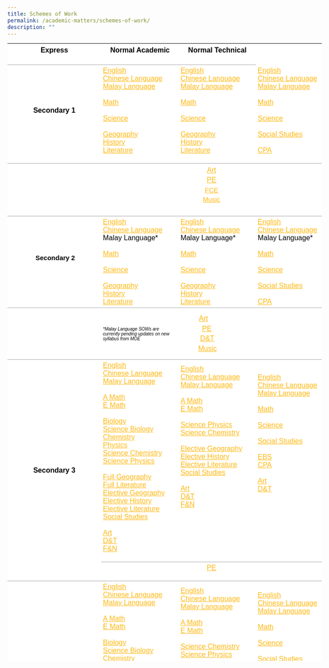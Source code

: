 ```yaml
---
title: Schemes of Work
permalink: /academic-matters/schemes-of-work/
description: ""
---
```

<table class="ive_eobj_center iveo_table ives_tab_simple" style="margin: auto; outline: 0px; padding: 0px; border-collapse: collapse; clear: both; border: none; color: rgb(0, 0, 0); font-family: Poppins, sans-serif; font-size: 16px; font-style: normal; font-variant-ligatures: normal; font-variant-caps: normal; font-weight: 400; letter-spacing: normal; orphans: 2; text-align: left; text-transform: none; white-space: normal; widows: 2; word-spacing: 0px; -webkit-text-stroke-width: 0px; background-color: rgb(255, 255, 255); text-decoration-thickness: initial; text-decoration-style: initial; text-decoration-color: initial; width: 711px; height: 1395px;"><tbody class="" style="margin: 0px; outline: 0px; padding: 0px;"><tr class="" style="margin: 0px; outline: 0px; padding: 0px;"><td width="140" class="" style="margin: 0px; outline: 0px; padding: 4px; text-align: left; background-color: transparent; border-bottom: 1px solid rgb(170, 170, 170); color: inherit; width: 206px;"><p class="" align="center" style="margin: 0px 0px 1em; outline: 0px; padding: 0px; line-height: 22.4px;"><b class="" style="margin: 0px; outline: 0px; padding: 0px;">Express</b></p></td><td width="142" class="" style="margin: 0px; outline: 0px; padding: 4px; text-align: left; background-color: transparent; border-bottom: 1px solid rgb(170, 170, 170); color: inherit; width: 168px;"><p class="" align="center" style="margin: 0px 0px 1em; outline: 0px; padding: 0px; line-height: 22.4px;"><b class="" style="margin: 0px; outline: 0px; padding: 0px;">Normal Academic</b></p></td><td width="142" class="" style="margin: 0px; outline: 0px; padding: 4px; text-align: left; background-color: transparent; border-bottom: 1px solid rgb(170, 170, 170); color: inherit; width: 168px;"><p class="" align="center" style="margin: 0px 0px 1em; outline: 0px; padding: 0px; line-height: 22.4px;"><b class="" style="margin: 0px; outline: 0px; padding: 0px;">Normal Technical</b></p></td></tr><tr class="" style="margin: 0px; outline: 0px; padding: 0px;"><td width="143" class="" style="margin: 0px; outline: 0px; padding: 4px; text-align: left; background-color: transparent; border-bottom: 1px solid rgb(170, 170, 170); color: inherit;"><p class="" align="center" style="margin: 0px 0px 1em; outline: 0px; padding: 0px; line-height: 22.4px;"><b class="" style="margin: 0px; outline: 0px; padding: 0px;">Secondary 1</b></p></td><td width="140" class="" style="margin: 0px; outline: 0px; padding: 4px; text-align: left; background-color: transparent; border-bottom: 1px solid rgb(170, 170, 170); color: inherit;"><a href="/files/1E%20EL%20SOW%20Outline%202022.pdf" target="" style="margin: 0px; outline: 0px; padding: 0px; color: rgb(253, 184, 19); font-weight: 500; text-decoration: underline;">English</a><br style="margin: 0px; outline: 0px; padding: 0px;"><a href="/files/1E%20CL%20SOW%202022%20(Parents).pdf" target="" style="margin: 0px; outline: 0px; padding: 0px; color: rgb(253, 184, 19); font-weight: 500; text-decoration: underline;">Chinese Language</a><br style="margin: 0px; outline: 0px; padding: 0px;"><a href="/files/1E%20ML%20Semester%201%20SOW%20for%20Parents%202022.pdf" target="" style="margin: 0px; outline: 0px; padding: 0px; color: rgb(253, 184, 19); font-weight: 500; text-decoration: underline;">Malay Language</a><br style="margin: 0px; outline: 0px; padding: 0px;"><br style="margin: 0px; outline: 0px; padding: 0px;"><a href="/files/1E%20Math%20SOW%202022%20for%20Parents.pdf" target="" style="margin: 0px; outline: 0px; padding: 0px; color: rgb(253, 184, 19); font-weight: 500; text-decoration: underline;">Math</a><br style="margin: 0px; outline: 0px; padding: 0px;"><br style="margin: 0px; outline: 0px; padding: 0px;"><a href="/files/1ENA%20Lower%20Sec%20Science%20SOW%202022%20(Parents).pdf" target="" style="margin: 0px; outline: 0px; padding: 0px; color: rgb(253, 184, 19); font-weight: 500; text-decoration: underline;">Science</a><br style="margin: 0px; outline: 0px; padding: 0px;"><br style="margin: 0px; outline: 0px; padding: 0px;"><a href="/files/1E%20GY%20SOW%202022%20(Parents).pdf" target="" style="margin: 0px; outline: 0px; padding: 0px; color: rgb(253, 184, 19); font-weight: 500; text-decoration: underline;">Geography</a><br style="margin: 0px; outline: 0px; padding: 0px;"><a href="/files/1E%20HY%20SOW%202022%20(Parents).pdf" target="" style="margin: 0px; outline: 0px; padding: 0px; color: rgb(253, 184, 19); font-weight: 500; text-decoration: underline;">History</a><br style="margin: 0px; outline: 0px; padding: 0px;"><a href="/files/1E_NA%20Lit%20SOW%20Outline%202022.pdf" target="" style="margin: 0px; outline: 0px; padding: 0px; color: rgb(253, 184, 19); font-weight: 500; text-decoration: underline;">Literature</a><br style="margin: 0px; outline: 0px; padding: 0px;"><p class="" style="margin: 0px 0px 1em; outline: 0px; padding: 0px; line-height: 22.4px;"></p></td><td width="142" class="" style="margin: 0px; outline: 0px; padding: 4px; text-align: left; background-color: transparent; border-bottom: 1px solid rgb(170, 170, 170); color: inherit;"><a href="/files/1NA%20EL%20SOW%20Outline%202022.pdf" target="" style="margin: 0px; outline: 0px; padding: 0px; color: rgb(253, 184, 19); font-weight: 500; text-decoration: underline;">English</a><br style="margin: 0px; outline: 0px; padding: 0px;"><a href="/files/1N%20CL%20SOW%202022%20(Parents).pdf" target="" style="margin: 0px; outline: 0px; padding: 0px; color: rgb(253, 184, 19); font-weight: 500; text-decoration: underline;">Chinese Language</a><br style="margin: 0px; outline: 0px; padding: 0px;"><a href="/files/1NA%20ML%20Semester%201%20SOW%20for%20Parents%202022.pdf" target="" style="margin: 0px; outline: 0px; padding: 0px; color: rgb(253, 184, 19); font-weight: 500; text-decoration: underline;">Malay Language</a><br style="margin: 0px; outline: 0px; padding: 0px;"><br style="margin: 0px; outline: 0px; padding: 0px;"><a href="/files/1NA%20Math%20SOW%202022%20for%20Parents.pdf" target="" style="margin: 0px; outline: 0px; padding: 0px; color: rgb(253, 184, 19); font-weight: 500; text-decoration: underline;">Math</a><br style="margin: 0px; outline: 0px; padding: 0px;"><br style="margin: 0px; outline: 0px; padding: 0px;"><a href="/files/1E_NA%20Lower%20Sec%20Science%20SOW%202022%20(Parents).pdf" target="" style="margin: 0px; outline: 0px; padding: 0px; color: rgb(253, 184, 19); font-weight: 500; text-decoration: underline;">Science</a><br style="margin: 0px; outline: 0px; padding: 0px;"><br style="margin: 0px; outline: 0px; padding: 0px;"><a href="/files/1N%20GY%20SOW%202022%20(Parents).pdf" target="" style="margin: 0px; outline: 0px; padding: 0px; color: rgb(253, 184, 19); font-weight: 500; text-decoration: underline;">Geography</a><br style="margin: 0px; outline: 0px; padding: 0px;"><a href="/files/1NA%20HY%20SOW%202022%20(Parents).pdf" target="" style="margin: 0px; outline: 0px; padding: 0px; color: rgb(253, 184, 19); font-weight: 500; text-decoration: underline;">History</a><br style="margin: 0px; outline: 0px; padding: 0px;"><a href="/files/1E-NA%20Lit%20SOW%20Outline%202022.pdf" target="" style="margin: 0px; outline: 0px; padding: 0px; color: rgb(253, 184, 19); font-weight: 500; text-decoration: underline;">Literature</a><br style="margin: 0px; outline: 0px; padding: 0px;"><p class="" style="margin: 0px 0px 1em; outline: 0px; padding: 0px; line-height: 22.4px;"></p></td><td width="142" class="" style="margin: 0px; outline: 0px; padding: 4px; text-align: left; background-color: transparent; border-bottom: 1px solid rgb(170, 170, 170); color: inherit;"><a href="/files/1NT%20EL%20SOW%20Outline%202022.pdf" target="" style="margin: 0px; outline: 0px; padding: 0px; color: rgb(253, 184, 19); font-weight: 500; text-decoration: underline;">English</a><br style="margin: 0px; outline: 0px; padding: 0px;"><a href="/files/1NT%20CL%20SOW%202022%20(Parents).pdf" target="" style="margin: 0px; outline: 0px; padding: 0px; color: rgb(253, 184, 19); font-weight: 500; text-decoration: underline;">Chinese Language</a><br style="margin: 0px; outline: 0px; padding: 0px;"><a href="/files/1NT%20ML%20Semester%201%20SOW%20for%20Parents%202022.pdf" target="" style="margin: 0px; outline: 0px; padding: 0px; color: rgb(253, 184, 19); font-weight: 500; text-decoration: underline;">Malay Language</a><br style="margin: 0px; outline: 0px; padding: 0px;"><br style="margin: 0px; outline: 0px; padding: 0px;"><a href="/files/1NT%20Math%20SOW%202022%20for%20Parents.pdf" target="" style="margin: 0px; outline: 0px; padding: 0px; color: rgb(253, 184, 19); font-weight: 500; text-decoration: underline;">Math</a><br style="margin: 0px; outline: 0px; padding: 0px;"><br style="margin: 0px; outline: 0px; padding: 0px;"><a href="/files/1NT%20LSS%20Science%20SOW%202022%20(Parents).pdf" target="" style="margin: 0px; outline: 0px; padding: 0px; color: rgb(253, 184, 19); font-weight: 500; text-decoration: underline;">Science</a><br style="margin: 0px; outline: 0px; padding: 0px;"><br style="margin: 0px; outline: 0px; padding: 0px;"><a href="/files/1NT%20SS%20SOW%202022%20(Parents).pdf" target="" style="margin: 0px; outline: 0px; padding: 0px; color: rgb(253, 184, 19); font-weight: 500; text-decoration: underline;">Social Studies</a><br style="margin: 0px; outline: 0px; padding: 0px;"><br style="margin: 0px; outline: 0px; padding: 0px;"><a href="/files/Sec%201NT%20CPA%20SOW%202022%20(Parents).pdf" target="" style="margin: 0px; outline: 0px; padding: 0px; color: rgb(253, 184, 19); font-weight: 500; text-decoration: underline;">CPA</a><br style="margin: 0px; outline: 0px; padding: 0px;"><p class="" style="margin: 0px 0px 1em; outline: 0px; padding: 0px; line-height: 22.4px;"></p></td></tr><tr style="margin: 0px; outline: 0px; padding: 0px;"><td style="margin: 0px; outline: 0px; padding: 4px; text-align: left; background-color: transparent; border-bottom: 1px solid rgb(170, 170, 170); color: inherit;">&nbsp;</td><td colspan="3" style="margin: 0px; outline: 0px; padding: 4px; text-align: left; background-color: transparent; border-bottom: 1px solid rgb(170, 170, 170); color: inherit;"><div style="margin: 0px; outline: 0px; padding: 0px; line-height: 22.4px; text-align: center;"><a href="/files/Sec%201%20Art%20SOW%202022%20(Parents).pdf" target="" style="margin: 0px; outline: 0px; padding: 0px; color: rgb(253, 184, 19); font-weight: 500; text-decoration: underline;">Art</a></div><div style="margin: 0px; outline: 0px; padding: 0px; line-height: 22.4px; text-align: center;"><a href="/files/Sec%201%20PE%20Semester%201%20SOW%20for%20Parents%202022.pdf" target="" style="margin: 0px; outline: 0px; padding: 0px; color: rgb(253, 184, 19); font-weight: 500; text-decoration: underline;">PE</a></div><div style="margin: 0px; outline: 0px; padding: 0px; line-height: 21.8508px; text-align: center;"><span style="margin: 0px; outline: 0px; padding: 0px; font-size: calc(0.104667vw + 14px);"><a href="/files/Sec%201%20FCE%20SOW%202022%20(Parents).pdf" target="" style="margin: 0px; outline: 0px; padding: 0px; color: rgb(253, 184, 19); font-weight: 500; text-decoration: underline;">FCE</a></span></div><div style="margin: 0px; outline: 0px; padding: 0px; line-height: 21.8508px; text-align: center;"><span style="margin: 0px; outline: 0px; padding: 0px; font-size: calc(0.104667vw + 14px);"><a href="/files/Sec%201%20Music%20SOW%20(for%20parents)%202022.pdf" target="" style="margin: 0px; outline: 0px; padding: 0px; color: rgb(253, 184, 19); font-weight: 500; text-decoration: underline;">Music</a></span></div><div style="margin: 0px; outline: 0px; padding: 0px; line-height: 21.8508px; text-align: center;"><br style="margin: 0px; outline: 0px; padding: 0px;"></div></td></tr><tr style="margin: 0px; outline: 0px; padding: 0px;"><td style="margin: 0px; outline: 0px; padding: 4px; text-align: left; background-color: transparent; border-bottom: 1px solid rgb(170, 170, 170); color: inherit;"><div style="margin: 0px; outline: 0px; padding: 0px; line-height: 22.4px; text-align: center;"><span style="margin: 0px; outline: 0px; padding: 0px; background-color: transparent; color: inherit; font-size: calc(0.104667vw + 14px);">&nbsp;</span><b style="margin: 0px; outline: 0px; padding: 0px; background-color: transparent; color: inherit; font-size: calc(0.104667vw + 14px);"></b><b class="" style="margin: 0px; outline: 0px; padding: 0px; background-color: transparent; color: inherit; font-family: Raleway, sans-serif; font-size: 15px;">Secondary 2</b></div><br style="margin: 0px; outline: 0px; padding: 0px;"></td><td style="margin: 0px; outline: 0px; padding: 4px; text-align: left; background-color: transparent; border-bottom: 1px solid rgb(170, 170, 170); color: inherit;"><a href="/files/2E%20EL%20SOW%20Outline%20EL%202022.pdf" target="" style="margin: 0px; outline: 0px; padding: 0px; color: rgb(253, 184, 19); font-weight: 500; text-decoration: underline;">English</a><br style="margin: 0px; outline: 0px; padding: 0px;"><a href="/files/2E%20CL%20Semester%201%20SOW%202022%20(Parents).pdf" target="" style="margin: 0px; outline: 0px; padding: 0px; color: rgb(253, 184, 19); font-weight: 500; text-decoration: underline;">Chinese Language</a><br style="margin: 0px; outline: 0px; padding: 0px;">Malay Language*&nbsp;<br style="margin: 0px; outline: 0px; padding: 0px;"><br style="margin: 0px; outline: 0px; padding: 0px;"><a href="/files/2E%20Math%20SOW%202022%20for%20Parents.pdf" target="" style="margin: 0px; outline: 0px; padding: 0px; color: rgb(253, 184, 19); font-weight: 500; text-decoration: underline;">Math</a><br style="margin: 0px; outline: 0px; padding: 0px;"><br style="margin: 0px; outline: 0px; padding: 0px;"><a href="/files/2ENA%20Lower%20Sec%20Science%20SOW%202022%20(Parents).pdf" target="" style="margin: 0px; outline: 0px; padding: 0px; color: rgb(253, 184, 19); font-weight: 500; text-decoration: underline;">Science</a><br style="margin: 0px; outline: 0px; padding: 0px;"><br style="margin: 0px; outline: 0px; padding: 0px;"><a href="/files/2E%20GY%20SOW%202022%20(Parents).pdf" target="" style="margin: 0px; outline: 0px; padding: 0px; color: rgb(253, 184, 19); font-weight: 500; text-decoration: underline;">Geography</a><br style="margin: 0px; outline: 0px; padding: 0px;"><a href="/files/2E%20HY%20SOW%202022%20(Parents).pdf" target="" style="margin: 0px; outline: 0px; padding: 0px; color: rgb(253, 184, 19); font-weight: 500; text-decoration: underline;">History</a><br style="margin: 0px; outline: 0px; padding: 0px;"><a href="/files/2E_NA%20Lit%20SOW%20Outline%202022.pdf" target="" style="margin: 0px; outline: 0px; padding: 0px; color: rgb(253, 184, 19); font-weight: 500; text-decoration: underline;">Literature</a></td><td style="margin: 0px; outline: 0px; padding: 4px; text-align: left; background-color: transparent; border-bottom: 1px solid rgb(170, 170, 170); color: inherit;"><a href="/files/2NA%20EL%20SOW%20Outline%202022.pdf" target="" style="margin: 0px; outline: 0px; padding: 0px; color: rgb(253, 184, 19); font-weight: 500; text-decoration: underline;">English</a><br style="margin: 0px; outline: 0px; padding: 0px;"><a href="/files/2N%20CL%20Semester%201%20SOW%202022%20(Parents).pdf" target="" style="margin: 0px; outline: 0px; padding: 0px; color: rgb(253, 184, 19); font-weight: 500; text-decoration: underline;">Chinese Language</a><br style="margin: 0px; outline: 0px; padding: 0px;">Malay Language*<br style="margin: 0px; outline: 0px; padding: 0px;"><br style="margin: 0px; outline: 0px; padding: 0px;"><a href="/files/2NA%20Math%20SOW%202022%20for%20Parents.pdf" target="" style="margin: 0px; outline: 0px; padding: 0px; color: rgb(253, 184, 19); font-weight: 500; text-decoration: underline;">Math</a><br style="margin: 0px; outline: 0px; padding: 0px;"><br style="margin: 0px; outline: 0px; padding: 0px;"><a href="/files/2E_NA%20Lower%20Sec%20Science%20SOW%202022%20(Parents).pdf" target="" style="margin: 0px; outline: 0px; padding: 0px; color: rgb(253, 184, 19); font-weight: 500; text-decoration: underline;">Science</a><br style="margin: 0px; outline: 0px; padding: 0px;"><br style="margin: 0px; outline: 0px; padding: 0px;"><a href="/files/2NA%20GY%20SOW%202022%20(Parents).pdf" target="" style="margin: 0px; outline: 0px; padding: 0px; color: rgb(253, 184, 19); font-weight: 500; text-decoration: underline;">Geography</a><br style="margin: 0px; outline: 0px; padding: 0px;"><a href="/files/2NA%20HY%20SOW%202022%20(Parents).pdf" target="" style="margin: 0px; outline: 0px; padding: 0px; color: rgb(253, 184, 19); font-weight: 500; text-decoration: underline;">History</a><br style="margin: 0px; outline: 0px; padding: 0px;"><a href="/files/2E-NA%20Lit%20SOW%20Outline%202022.pdf" target="" style="margin: 0px; outline: 0px; padding: 0px; color: rgb(253, 184, 19); font-weight: 500; text-decoration: underline;">Literature</a></td><td style="margin: 0px; outline: 0px; padding: 4px; text-align: left; background-color: transparent; border-bottom: 1px solid rgb(170, 170, 170); color: inherit;"><a href="/files/2NT%20EL%20SOW%20Outline%202022.pdf" target="" style="margin: 0px; outline: 0px; padding: 0px; color: rgb(253, 184, 19); font-weight: 500; text-decoration: underline;">English</a><br style="margin: 0px; outline: 0px; padding: 0px;"><a href="/files/2NT%20CL%20Semester%201%20SOW%202022%20(Parents).pdf" target="" style="margin: 0px; outline: 0px; padding: 0px; color: rgb(253, 184, 19); font-weight: 500; text-decoration: underline;">Chinese Language</a><br style="margin: 0px; outline: 0px; padding: 0px;">Malay Language*<br style="margin: 0px; outline: 0px; padding: 0px;"><br style="margin: 0px; outline: 0px; padding: 0px;"><a href="/files/2NT%20Math%20SOW%202022%20for%20Parents.pdf" target="" style="margin: 0px; outline: 0px; padding: 0px; color: rgb(253, 184, 19); font-weight: 500; text-decoration: underline;">Math</a><br style="margin: 0px; outline: 0px; padding: 0px;"><br style="margin: 0px; outline: 0px; padding: 0px;"><a href="/files/2NT%20LSS%20Science%20SOW%202022%20(Parents).pdf" target="" style="margin: 0px; outline: 0px; padding: 0px; color: rgb(253, 184, 19); font-weight: 500; text-decoration: underline;">Science</a><br style="margin: 0px; outline: 0px; padding: 0px;"><a href="https://woodgrovesec.moe.edu.sg/" style="margin: 0px; outline: 0px; padding: 0px; color: rgb(253, 184, 19); font-weight: 500; text-decoration: underline;"></a><br style="margin: 0px; outline: 0px; padding: 0px;"><a href="/files/2NT%20SS%20SOW%202022%20(Parents).pdf" target="" style="margin: 0px; outline: 0px; padding: 0px; color: rgb(253, 184, 19); font-weight: 500; text-decoration: underline;">Social Studies</a><br style="margin: 0px; outline: 0px; padding: 0px;"><br style="margin: 0px; outline: 0px; padding: 0px;"><a href="/files/Sec%202NT%20CPA%20SOW%202022%20(Parents).pdf" target="" style="margin: 0px; outline: 0px; padding: 0px; color: rgb(253, 184, 19); font-weight: 500; text-decoration: underline;">CPA</a></td></tr><tr style="margin: 0px; outline: 0px; padding: 0px;"><td style="margin: 0px; outline: 0px; padding: 4px; text-align: left; background-color: transparent; border-bottom: 1px solid rgb(170, 170, 170); color: inherit;">&nbsp;</td><td style="margin: 0px; outline: 0px; padding: 4px; text-align: left; background-color: transparent; border-bottom: 1px solid rgb(170, 170, 170); color: inherit;"><i style="margin: 0px; outline: 0px; padding: 0px;"><font size="1" style="margin: 0px; outline: 0px; padding: 0px;">*Malay Language SOWs are currently pending updates on new syllabus from MOE</font></i></td><td style="margin: 0px; outline: 0px; padding: 4px; text-align: left; background-color: transparent; border-bottom: 1px solid rgb(170, 170, 170); color: inherit;"><div style="margin: 0px; outline: 0px; padding: 0px; line-height: 22.4px; text-align: left;"><span style="margin: 0px; outline: 0px; padding: 0px; background-color: transparent; color: inherit; font-size: calc(0.104667vw + 14px);">&nbsp; &nbsp; &nbsp; &nbsp; &nbsp;&nbsp;</span><a href="/files/Sec%202%20Art%20SOW%202022%20(Parents).pdf" target="" style="margin: 0px; outline: 0px; padding: 0px; color: rgb(253, 184, 19); font-weight: 500; text-decoration: underline;">Art</a></div><div style="margin: 0px; outline: 0px; padding: 0px; line-height: 22.4px; text-align: left;">&nbsp; &nbsp; &nbsp; &nbsp; &nbsp; &nbsp;<a href="/files/Sec%202%20PE%20Semester%201%20SOW%20for%20Parents%202022.pdf" target="" style="margin: 0px; outline: 0px; padding: 0px; color: rgb(253, 184, 19); font-weight: 500; text-decoration: underline;">PE</a></div><div style="margin: 0px; outline: 0px; padding: 0px; line-height: 22.4px; text-align: left;">&nbsp; &nbsp; &nbsp; &nbsp; &nbsp;<span>&nbsp;</span><a href="/files/Sec%202%20D&T%20SOW%202022%20(Parents).pdf" target="" style="margin: 0px; outline: 0px; padding: 0px; color: rgb(253, 184, 19); font-weight: 500; text-decoration: underline;">D&amp;T</a></div><div style="margin: 0px; outline: 0px; padding: 0px; line-height: 22.4px; text-align: left;">&nbsp; &nbsp; &nbsp; &nbsp; &nbsp;<a href="/files/Sec%202%20Music%20SOW%20(for%20parents)%202022.pdf" target="" style="margin: 0px; outline: 0px; padding: 0px; color: rgb(253, 184, 19); font-weight: 500; text-decoration: underline;">Music</a></div></td><td style="margin: 0px; outline: 0px; padding: 4px; text-align: left; background-color: transparent; border-bottom: 1px solid rgb(170, 170, 170); color: inherit;">&nbsp;<br style="margin: 0px; outline: 0px; padding: 0px;"><br style="margin: 0px; outline: 0px; padding: 0px;"><br style="margin: 0px; outline: 0px; padding: 0px;"><br style="margin: 0px; outline: 0px; padding: 0px;"><br style="margin: 0px; outline: 0px; padding: 0px;"><br style="margin: 0px; outline: 0px; padding: 0px;"></td></tr><tr class="" style="margin: 0px; outline: 0px; padding: 0px;"><td width="143" rowspan="2" class="" style="margin: 0px; outline: 0px; padding: 4px; text-align: left; background-color: transparent; border-bottom: 1px solid rgb(170, 170, 170); color: inherit;"><br style="margin: 0px; outline: 0px; padding: 0px;"><p class="" align="center" style="margin: 0px 0px 1em; outline: 0px; padding: 0px; line-height: 22.4px;"><b class="" style="margin: 0px; outline: 0px; padding: 0px;">Secondary 3</b></p></td><td width="140" class="" style="margin: 0px; outline: 0px; padding: 4px; text-align: left; background-color: transparent; border-bottom: 1px solid rgb(170, 170, 170); color: inherit;"><a href="[](/files/3E%20EL%20SOW%20Outline%202022.pdf)" target="" style="margin: 0px; outline: 0px; padding: 0px; color: rgb(253, 184, 19); font-weight: 500; text-decoration: underline;">English</a><br style="margin: 0px; outline: 0px; padding: 0px;"><a href="[](/files/3E%20CL%20SOW%202022%20(Parents).pdf)" target="" style="margin: 0px; outline: 0px; padding: 0px; color: rgb(253, 184, 19); font-weight: 500; text-decoration: underline;">Chinese Language</a><br style="margin: 0px; outline: 0px; padding: 0px;"><a href="[](/files/3E%20ML%20Semester%201%20SOW%20for%20Parents%202022.pdf)" target="" style="margin: 0px; outline: 0px; padding: 0px; color: rgb(253, 184, 19); font-weight: 500; text-decoration: underline;">Malay Language</a><br style="margin: 0px; outline: 0px; padding: 0px;"><br style="margin: 0px; outline: 0px; padding: 0px;"><a href="[](/files/3E%20AMaths%20SOW%202022%20for%20Parents.pdf)" target="" style="margin: 0px; outline: 0px; padding: 0px; color: rgb(253, 184, 19); font-weight: 500; text-decoration: underline;">A Math</a><br style="margin: 0px; outline: 0px; padding: 0px;"><a href="[](/files/3E%20EMath%20SOW%202022%20for%20Parents.pdf)" target="" style="margin: 0px; outline: 0px; padding: 0px; color: rgb(253, 184, 19); font-weight: 500; text-decoration: underline;">E Math</a><br style="margin: 0px; outline: 0px; padding: 0px;"><br style="margin: 0px; outline: 0px; padding: 0px;"><a href="[](/files/3E%20Biology%206093%20SOW%202022%20(Parents).pdf)" target="" style="margin: 0px; outline: 0px; padding: 0px; color: rgb(253, 184, 19); font-weight: 500; text-decoration: underline;">Biology</a><br style="margin: 0px; outline: 0px; padding: 0px;"><a href="[](/files/3E%20Sci(Bio)%205078%20SOW%202022%20(Parents).pdf)" target="" style="margin: 0px; outline: 0px; padding: 0px; color: rgb(253, 184, 19); font-weight: 500; text-decoration: underline;">Science Biology</a><br style="margin: 0px; outline: 0px; padding: 0px;"><a href="[](/files/3E%20Chemistry%206092%20SOW%202022%20(Parents).pdf)" target="" style="margin: 0px; outline: 0px; padding: 0px; color: rgb(253, 184, 19); font-weight: 500; text-decoration: underline;">Chemistry</a><br style="margin: 0px; outline: 0px; padding: 0px;"><a href="[](/files/3E%20Physics%206091%20SOW%202022%20(Parents).pdf)" target="" style="margin: 0px; outline: 0px; padding: 0px; color: rgb(253, 184, 19); font-weight: 500; text-decoration: underline;">Physics</a><br style="margin: 0px; outline: 0px; padding: 0px;"><a href="https://woodgrovesec.moe.edu.sg/qql/slot/u609/Academic%20Matters/2022/SOW/Science/3E%20Sci(Chem)%205076_5078%20SOW%202022%20(Parents).pdf" target="" style="margin: 0px; outline: 0px; padding: 0px; color: rgb(253, 184, 19); font-weight: 500; text-decoration: underline;">Science Chemistry</a><br style="margin: 0px; outline: 0px; padding: 0px;"><a href="https://woodgrovesec.moe.edu.sg/qql/slot/u609/Academic%20Matters/2022/SOW/Science/3E%20Sci(Phys)%205076%20SOW%202022%20(Parents).pdf" target="" style="margin: 0px; outline: 0px; padding: 0px; color: rgb(253, 184, 19); font-weight: 500; text-decoration: underline;">Science Physics</a><br style="margin: 0px; outline: 0px; padding: 0px;"><br style="margin: 0px; outline: 0px; padding: 0px;"><a href="https://woodgrovesec.moe.edu.sg/qql/slot/u609/Academic%20Matters/2022/SOW/Humanities/Geography/3E%20Full%20GY%20SOW%202022%20(Parents).pdf" target="" style="margin: 0px; outline: 0px; padding: 0px; color: rgb(253, 184, 19); font-weight: 500; text-decoration: underline;">Full Geography</a><br style="margin: 0px; outline: 0px; padding: 0px;"><a href="https://woodgrovesec.moe.edu.sg/qql/slot/u609/Academic%20Matters/2022/SOW/English/Literature/3E%20Lit%20(Pure)%20SOW%20Outline%202022.pdf" target="" style="margin: 0px; outline: 0px; padding: 0px; color: rgb(253, 184, 19); font-weight: 500; text-decoration: underline;">Full Literature</a><br style="margin: 0px; outline: 0px; padding: 0px;"><a href="https://woodgrovesec.moe.edu.sg/qql/slot/u609/Academic%20Matters/2022/SOW/Humanities/Geography/3E%20GY%20(Elective)%20SOW%202022%20(Parents).pdf" target="" style="margin: 0px; outline: 0px; padding: 0px; color: rgb(253, 184, 19); font-weight: 500; text-decoration: underline;">Elective Geography</a><br style="margin: 0px; outline: 0px; padding: 0px;"><a href="https://woodgrovesec.moe.edu.sg/qql/slot/u609/Academic%20Matters/2022/SOW/Humanities/History/3E%20HY%20SOW%202022%20(Parents).pdf" target="" style="margin: 0px; outline: 0px; padding: 0px; color: rgb(253, 184, 19); font-weight: 500; text-decoration: underline;">Elective&nbsp;History</a><br style="margin: 0px; outline: 0px; padding: 0px;"><a href="https://woodgrovesec.moe.edu.sg/qql/slot/u609/Academic%20Matters/2022/SOW/English/Literature/3E%20Lit%20(Elective)%20SOW%20Outline%202022.pdf" target="" style="margin: 0px; outline: 0px; padding: 0px; color: rgb(253, 184, 19); font-weight: 500; text-decoration: underline;">Elective&nbsp;Literature</a><br style="margin: 0px; outline: 0px; padding: 0px;"><a href="https://woodgrovesec.moe.edu.sg/qql/slot/u609/Academic%20Matters/2022/SOW/Humanities/Social%20Studies/3E%20SS%20SOW%202022%20(Parents).pdf" target="" style="margin: 0px; outline: 0px; padding: 0px; color: rgb(253, 184, 19); font-weight: 500; text-decoration: underline;">Social Studies</a><br style="margin: 0px; outline: 0px; padding: 0px;"><br style="margin: 0px; outline: 0px; padding: 0px;"><a href="https://woodgrovesec.moe.edu.sg/qql/slot/u609/Academic%20Matters/2022/SOW/Craft%20and%20Technology/Art/3E%20Art%20SOW%202022%20(Parents).pdf" target="" style="margin: 0px; outline: 0px; padding: 0px; color: rgb(253, 184, 19); font-weight: 500; text-decoration: underline;">Art</a><br style="margin: 0px; outline: 0px; padding: 0px;"><a href="https://woodgrovesec.moe.edu.sg/qql/slot/u609/Academic%20Matters/2022/SOW/Craft%20and%20Technology/D&amp;T/3E%20D&amp;T%20SOW%202022%20(Parents).pdf" target="" style="margin: 0px; outline: 0px; padding: 0px; color: rgb(253, 184, 19); font-weight: 500; text-decoration: underline;">D&amp;T</a><br style="margin: 0px; outline: 0px; padding: 0px;"><a href="https://woodgrovesec.moe.edu.sg/qql/slot/u609/Academic%20Matters/2022/SOW/Craft%20and%20Technology/NFS/3E%20F&amp;N%20SOW%202022%20(Parents).pdf" target="" style="margin: 0px; outline: 0px; padding: 0px; color: rgb(253, 184, 19); font-weight: 500; text-decoration: underline;">F&amp;N</a><br style="margin: 0px; outline: 0px; padding: 0px;"><p class="" style="margin: 0px 0px 1em; outline: 0px; padding: 0px; line-height: 22.4px;"></p></td><td width="142" class="" style="margin: 0px; outline: 0px; padding: 4px; text-align: left; background-color: transparent; border-bottom: 1px solid rgb(170, 170, 170); color: inherit;"><a href="https://woodgrovesec.moe.edu.sg/qql/slot/u609/Academic%20Matters/2022/SOW/English/English/3NA%20EL%20SOW%20Outline%202022.pdf" target="" style="margin: 0px; outline: 0px; padding: 0px; color: rgb(253, 184, 19); font-weight: 500; text-decoration: underline;">English</a><br style="margin: 0px; outline: 0px; padding: 0px;"><a href="https://woodgrovesec.moe.edu.sg/qql/slot/u609/Academic%20Matters/2022/SOW/Mother%20Tongue/CL%20Unit/3NA%20CL%20SOW%202022%20(Parents).pdf" target="" style="margin: 0px; outline: 0px; padding: 0px; color: rgb(253, 184, 19); font-weight: 500; text-decoration: underline;">Chinese Language</a><br style="margin: 0px; outline: 0px; padding: 0px;"><a href="https://woodgrovesec.moe.edu.sg/qql/slot/u609/Academic%20Matters/2022/SOW/Mother%20Tongue/ML%20Unit/3NA%20ML%20Semester%201%20SOW%20for%20Parents%202022.pdf" target="" style="margin: 0px; outline: 0px; padding: 0px; color: rgb(253, 184, 19); font-weight: 500; text-decoration: underline;">Malay Language</a><br style="margin: 0px; outline: 0px; padding: 0px;"><br style="margin: 0px; outline: 0px; padding: 0px;"><a href="https://woodgrovesec.moe.edu.sg/qql/slot/u609/Academic%20Matters/2022/SOW/Mathematics/3NA%20AMath%20SOW%202022%20for%20Parents.pdf" target="" style="margin: 0px; outline: 0px; padding: 0px; color: rgb(253, 184, 19); font-weight: 500; text-decoration: underline;">A Math</a><br style="margin: 0px; outline: 0px; padding: 0px;"><a href="https://woodgrovesec.moe.edu.sg/qql/slot/u609/Academic%20Matters/2022/SOW/Mathematics/3NA%20EMath%20SOW%202022%20for%20Parents.pdf" target="" style="margin: 0px; outline: 0px; padding: 0px; color: rgb(253, 184, 19); font-weight: 500; text-decoration: underline;">E Math</a><br style="margin: 0px; outline: 0px; padding: 0px;"><br style="margin: 0px; outline: 0px; padding: 0px;"><a href="https://woodgrovesec.moe.edu.sg/qql/slot/u609/Academic%20Matters/2022/SOW/Science/3NA%20Sci(Phys)%205105%20SOW%202022%20(Parents).pdf" target="" style="margin: 0px; outline: 0px; padding: 0px; color: rgb(253, 184, 19); font-weight: 500; text-decoration: underline;">Science Physics</a><br style="margin: 0px; outline: 0px; padding: 0px;"><a href="https://woodgrovesec.moe.edu.sg/qql/slot/u609/Academic%20Matters/2022/SOW/Science/3NA%20Sci(Chem)%205105%20SOW%202022%20(Parents).pdf" target="" style="margin: 0px; outline: 0px; padding: 0px; color: rgb(253, 184, 19); font-weight: 500; text-decoration: underline;">Science Chemistry</a><br style="margin: 0px; outline: 0px; padding: 0px;"><br style="margin: 0px; outline: 0px; padding: 0px;"><a href="https://woodgrovesec.moe.edu.sg/qql/slot/u609/Academic%20Matters/2022/SOW/Humanities/Geography/3N%20GY%20(Elective)%20SOW%202022%20(Parents).pdf" target="" style="margin: 0px; outline: 0px; padding: 0px; color: rgb(253, 184, 19); font-weight: 500; text-decoration: underline;">Elective Geography</a><br style="margin: 0px; outline: 0px; padding: 0px;"><a href="https://woodgrovesec.moe.edu.sg/qql/slot/u609/Academic%20Matters/2022/SOW/Humanities/History/3NA%20HY%20SOW%202022%20(Parents).pdf" target="" style="margin: 0px; outline: 0px; padding: 0px; color: rgb(253, 184, 19); font-weight: 500; text-decoration: underline;">Elective History</a><br style="margin: 0px; outline: 0px; padding: 0px;"><a href="https://woodgrovesec.moe.edu.sg/qql/slot/u609/Academic%20Matters/2022/SOW/English/Literature/3NA%20Lit%20(Elective)%20SOW%20Outline%202022.pdf" target="" style="margin: 0px; outline: 0px; padding: 0px; color: rgb(253, 184, 19); font-weight: 500; text-decoration: underline;">Elective Literature</a><br style="margin: 0px; outline: 0px; padding: 0px;"><a href="https://woodgrovesec.moe.edu.sg/qql/slot/u609/Academic%20Matters/2022/SOW/Humanities/Social%20Studies/3NA%20SS%20SOW%202022%20(Parents).pdf" target="" style="margin: 0px; outline: 0px; padding: 0px; color: rgb(253, 184, 19); font-weight: 500; text-decoration: underline;">Social Studies</a><br style="margin: 0px; outline: 0px; padding: 0px;"><br style="margin: 0px; outline: 0px; padding: 0px;"><a href="https://woodgrovesec.moe.edu.sg/qql/slot/u609/Academic%20Matters/2022/SOW/Craft%20and%20Technology/Art/3NA%20Art%20SOW%202022%20(Parents).pdf" target="" style="margin: 0px; outline: 0px; padding: 0px; color: rgb(253, 184, 19); font-weight: 500; text-decoration: underline;">Art</a><br style="margin: 0px; outline: 0px; padding: 0px;"><a href="https://woodgrovesec.moe.edu.sg/qql/slot/u609/Academic%20Matters/2022/SOW/Craft%20and%20Technology/D&amp;T/3NA%20D&amp;T%20SOW%202022%20(Parents).pdf" target="" style="margin: 0px; outline: 0px; padding: 0px; color: rgb(253, 184, 19); font-weight: 500; text-decoration: underline;">D&amp;T</a><br style="margin: 0px; outline: 0px; padding: 0px;"><a href="https://woodgrovesec.moe.edu.sg/qql/slot/u609/Academic%20Matters/2022/SOW/Craft%20and%20Technology/NFS/3NA%20F&amp;N%20SOW%202022%20(Parents).pdf" target="" style="margin: 0px; outline: 0px; padding: 0px; color: rgb(253, 184, 19); font-weight: 500; text-decoration: underline;">F&amp;N</a><br style="margin: 0px; outline: 0px; padding: 0px;"><br style="margin: 0px; outline: 0px; padding: 0px;"><br style="margin: 0px; outline: 0px; padding: 0px;"><br style="margin: 0px; outline: 0px; padding: 0px;"><br style="margin: 0px; outline: 0px; padding: 0px;"><br style="margin: 0px; outline: 0px; padding: 0px;"><br style="margin: 0px; outline: 0px; padding: 0px;"></td><td width="142" class="" style="margin: 0px; outline: 0px; padding: 4px; text-align: left; background-color: transparent; border-bottom: 1px solid rgb(170, 170, 170); color: inherit;"><a href="https://woodgrovesec.moe.edu.sg/qql/slot/u609/Academic%20Matters/2022/SOW/English/English/3NT%20EL%20SOW%20Outline%202022.pdf" target="" style="margin: 0px; outline: 0px; padding: 0px; color: rgb(253, 184, 19); font-weight: 500; text-decoration: underline;">English</a><br style="margin: 0px; outline: 0px; padding: 0px;"><a href="https://woodgrovesec.moe.edu.sg/qql/slot/u609/Academic%20Matters/2022/SOW/Mother%20Tongue/CL%20Unit/3NT%20CL%20SOW%202022%20(Parents).pdf" target="" style="margin: 0px; outline: 0px; padding: 0px; color: rgb(253, 184, 19); font-weight: 500; text-decoration: underline;">Chinese Language</a><br style="margin: 0px; outline: 0px; padding: 0px;"><a href="https://woodgrovesec.moe.edu.sg/qql/slot/u609/Academic%20Matters/2022/SOW/Mother%20Tongue/ML%20Unit/3NT%20ML%20Semester%201%20SOW%20for%20Parents%202022.pdf" target="" style="margin: 0px; outline: 0px; padding: 0px; color: rgb(253, 184, 19); font-weight: 500; text-decoration: underline;">Malay Language</a><br style="margin: 0px; outline: 0px; padding: 0px;"><br style="margin: 0px; outline: 0px; padding: 0px;"><a href="https://woodgrovesec.moe.edu.sg/qql/slot/u609/Academic%20Matters/2022/SOW/Mathematics/3NT%20Math%20SOW%202022%20for%20Parents.pdf" target="" style="margin: 0px; outline: 0px; padding: 0px; color: rgb(253, 184, 19); font-weight: 500; text-decoration: underline;">Math</a><br style="margin: 0px; outline: 0px; padding: 0px;"><br style="margin: 0px; outline: 0px; padding: 0px;"><a href="https://woodgrovesec.moe.edu.sg/qql/slot/u609/Academic%20Matters/2022/SOW/Science/3NT%20Science%205148%20SOW%202022%20(Parents).pdf" target="" style="margin: 0px; outline: 0px; padding: 0px; color: rgb(253, 184, 19); font-weight: 500; text-decoration: underline;">Science</a><br style="margin: 0px; outline: 0px; padding: 0px;"><br style="margin: 0px; outline: 0px; padding: 0px;"><a href="https://woodgrovesec.moe.edu.sg/qql/slot/u609/Academic%20Matters/2022/SOW/Humanities/Social%20Studies/3NT%20SS%20SOW%202022%20(Parents).pdf" target="" style="margin: 0px; outline: 0px; padding: 0px; color: rgb(253, 184, 19); font-weight: 500; text-decoration: underline;">Social Studies</a><br style="margin: 0px; outline: 0px; padding: 0px;"><br style="margin: 0px; outline: 0px; padding: 0px;"><a href="https://woodgrovesec.moe.edu.sg/qql/slot/u609/Academic%20Matters/2022/SOW/ICT/EBS/Sec%203NT%20EBS%20SOW%202022%20(Parents).pdf" target="" style="margin: 0px; outline: 0px; padding: 0px; color: rgb(253, 184, 19); font-weight: 500; text-decoration: underline;">EBS</a><br style="margin: 0px; outline: 0px; padding: 0px;"><a href="https://woodgrovesec.moe.edu.sg/qql/slot/u609/Academic%20Matters/2022/SOW/ICT/CPA/Sec%203NT%20CPA%20SOW%202022%20(Parents).pdf" target="" style="margin: 0px; outline: 0px; padding: 0px; color: rgb(253, 184, 19); font-weight: 500; text-decoration: underline;">CPA</a><br style="margin: 0px; outline: 0px; padding: 0px;"><br style="margin: 0px; outline: 0px; padding: 0px;"><a href="https://woodgrovesec.moe.edu.sg/qql/slot/u609/Academic%20Matters/2022/SOW/Craft%20and%20Technology/Art/3NT%20Art%20SOW%202022%20(Parents).pdf" target="" style="margin: 0px; outline: 0px; padding: 0px; color: rgb(253, 184, 19); font-weight: 500; text-decoration: underline;">Art</a><br style="margin: 0px; outline: 0px; padding: 0px;"><a href="https://woodgrovesec.moe.edu.sg/qql/slot/u609/Academic%20Matters/2022/SOW/Craft%20and%20Technology/D&amp;T/3NT%20D&amp;T%20SOW%202022%20(Parents).pdf" target="" style="margin: 0px; outline: 0px; padding: 0px; color: rgb(253, 184, 19); font-weight: 500; text-decoration: underline;">D&amp;T</a><br style="margin: 0px; outline: 0px; padding: 0px;"><br style="margin: 0px; outline: 0px; padding: 0px;"><br style="margin: 0px; outline: 0px; padding: 0px;"><br style="margin: 0px; outline: 0px; padding: 0px;"><br style="margin: 0px; outline: 0px; padding: 0px;"><br style="margin: 0px; outline: 0px; padding: 0px;"><br style="margin: 0px; outline: 0px; padding: 0px;"><p class="" style="margin: 0px 0px 1em; outline: 0px; padding: 0px; line-height: 22.4px;"></p></td></tr><tr class="" style="margin: 0px; outline: 0px; padding: 0px;"><td width="423" colspan="3" class="" style="margin: 0px; outline: 0px; padding: 4px; text-align: center; background-color: transparent; border-bottom: 1px solid rgb(170, 170, 170); color: inherit;"><a href="https://woodgrovesec.moe.edu.sg/qql/slot/u609/Academic%20Matters/2022/SOW/PE/Sec%203%20PE%20Semester%201%20SOW%20for%20Parents%202022.pdf" target="" style="margin: 0px; outline: 0px; padding: 0px; color: rgb(253, 184, 19); font-weight: 500; text-decoration: underline;">PE</a><br style="margin: 0px; outline: 0px; padding: 0px;"><p class="" align="center" style="margin: 0px 0px 1em; outline: 0px; padding: 0px; line-height: 22.4px;"></p></td></tr><tr class="" style="margin: 0px; outline: 0px; padding: 0px;"><td width="143" rowspan="2" class="" style="margin: 0px; outline: 0px; padding: 4px; text-align: left; background-color: transparent; border-bottom: 1px solid rgb(170, 170, 170); color: inherit;"><p class="" align="center" style="margin: 0px 0px 1em; outline: 0px; padding: 0px; line-height: 22.4px;"><b class="" style="margin: 0px; outline: 0px; padding: 0px;">Secondary 4</b></p></td><td width="140" class="" style="margin: 0px; outline: 0px; padding: 4px; text-align: left; background-color: transparent; border-bottom: 1px solid rgb(170, 170, 170); color: inherit;"><a href="https://woodgrovesec.moe.edu.sg/qql/slot/u609/Academic%20Matters/2022/SOW/English/English/4E5N%20EL%20SOW%20Outline%202022.pdf" target="" style="margin: 0px; outline: 0px; padding: 0px; color: rgb(253, 184, 19); font-weight: 500; text-decoration: underline;">English</a><br style="margin: 0px; outline: 0px; padding: 0px;"><a href="https://woodgrovesec.moe.edu.sg/qql/slot/u609/Academic%20Matters/2022/SOW/Mother%20Tongue/CL%20Unit/4E5N%20CL%20SOW%202022%20(Parents).pdf" target="" style="margin: 0px; outline: 0px; padding: 0px; color: rgb(253, 184, 19); font-weight: 500; text-decoration: underline;">Chinese Language</a><br style="margin: 0px; outline: 0px; padding: 0px;"><a href="https://woodgrovesec.moe.edu.sg/qql/slot/u609/Academic%20Matters/2022/SOW/Mother%20Tongue/ML%20Unit/4E5N%20ML%20Semester%201%20SOW%20for%20Parents%202022.pdf" target="" style="margin: 0px; outline: 0px; padding: 0px; color: rgb(253, 184, 19); font-weight: 500; text-decoration: underline;">Malay Language</a><br style="margin: 0px; outline: 0px; padding: 0px;"><br style="margin: 0px; outline: 0px; padding: 0px;"><a href="https://woodgrovesec.moe.edu.sg/qql/slot/u609/Academic%20Matters/2022/SOW/Mathematics/4E%20AMath%20SOW%202022%20for%20Parents.pdf" target="" style="margin: 0px; outline: 0px; padding: 0px; color: rgb(253, 184, 19); font-weight: 500; text-decoration: underline;">A Math</a><br style="margin: 0px; outline: 0px; padding: 0px;"><a href="https://woodgrovesec.moe.edu.sg/qql/slot/u609/Academic%20Matters/2022/SOW/Mathematics/4E%20EMath%20SOW%202022%20for%20Parents.pdf" target="" style="margin: 0px; outline: 0px; padding: 0px; color: rgb(253, 184, 19); font-weight: 500; text-decoration: underline;">E Math</a><br style="margin: 0px; outline: 0px; padding: 0px;"><br style="margin: 0px; outline: 0px; padding: 0px;"><a href="https://woodgrovesec.moe.edu.sg/qql/slot/u609/Academic%20Matters/2022/SOW/Science/4E%20Biology%206093%20SOW%202022%20(Parents).pdf" target="" style="margin: 0px; outline: 0px; padding: 0px; color: rgb(253, 184, 19); font-weight: 500; text-decoration: underline;">Biology</a><br style="margin: 0px; outline: 0px; padding: 0px;"><a href="https://woodgrovesec.moe.edu.sg/qql/slot/u609/Academic%20Matters/2022/SOW/Science/4E%20Sci(Bio)%205078%20SOW%202022%20(Parents).pdf" target="" style="margin: 0px; outline: 0px; padding: 0px; color: rgb(253, 184, 19); font-weight: 500; text-decoration: underline;">Science Biology</a><br style="margin: 0px; outline: 0px; padding: 0px;"><a href="https://woodgrovesec.moe.edu.sg/qql/slot/u609/Academic%20Matters/2022/SOW/Science/4E%20Chemistry%206092%20SOW%202022%20(Parents).pdf" target="" style="margin: 0px; outline: 0px; padding: 0px; color: rgb(253, 184, 19); font-weight: 500; text-decoration: underline;">Chemistry</a><br style="margin: 0px; outline: 0px; padding: 0px;"><a href="https://woodgrovesec.moe.edu.sg/qql/slot/u609/Academic%20Matters/2022/SOW/Science/4E%20Sci(Chem)%205076_5078%20SOW%202022%20(Parents).pdf" target="" style="margin: 0px; outline: 0px; padding: 0px; color: rgb(253, 184, 19); font-weight: 500; text-decoration: underline;">Science Chemistry</a><br style="margin: 0px; outline: 0px; padding: 0px;"><a href="https://woodgrovesec.moe.edu.sg/qql/slot/u609/Academic%20Matters/2022/SOW/Science/4E%20Physics%206091%20SOW%202022%20(Parents).pdf" target="" style="margin: 0px; outline: 0px; padding: 0px; color: rgb(253, 184, 19); font-weight: 500; text-decoration: underline;">Physics</a><br style="margin: 0px; outline: 0px; padding: 0px;"><a href="https://woodgrovesec.moe.edu.sg/qql/slot/u609/Academic%20Matters/2022/SOW/Science/4E%20Sci(Phys)%205076%20SOW%202022%20(Parents).pdf" target="" style="margin: 0px; outline: 0px; padding: 0px; color: rgb(253, 184, 19); font-weight: 500; text-decoration: underline;">Science Physics</a><br style="margin: 0px; outline: 0px; padding: 0px;"><br style="margin: 0px; outline: 0px; padding: 0px;"><a href="https://woodgrovesec.moe.edu.sg/qql/slot/u609/Academic%20Matters/2022/SOW/Humanities/Geography/4E%20Full%20GY%20SOW%202022%20(Parents).pdf" target="" style="margin: 0px; outline: 0px; padding: 0px; color: rgb(253, 184, 19); font-weight: 500; text-decoration: underline;">Full Geography</a><br style="margin: 0px; outline: 0px; padding: 0px;"><a href="https://woodgrovesec.moe.edu.sg/qql/slot/u609/Academic%20Matters/2022/SOW/Humanities/Geography/4E%20GY%20(Elective)%20SOW%202022%20(Parents).pdf" target="" style="margin: 0px; outline: 0px; padding: 0px; color: rgb(253, 184, 19); font-weight: 500; text-decoration: underline;">Elective Geography</a><br style="margin: 0px; outline: 0px; padding: 0px;"><a href="https://woodgrovesec.moe.edu.sg/qql/slot/u609/Academic%20Matters/2022/SOW/Humanities/History/4E%20HY%20SOW%202022%20(Parents).pdf" target="" style="margin: 0px; outline: 0px; padding: 0px; color: rgb(253, 184, 19); font-weight: 500; text-decoration: underline;">Elective&nbsp;History</a><br style="margin: 0px; outline: 0px; padding: 0px;"><a href="https://woodgrovesec.moe.edu.sg/qql/slot/u609/Academic%20Matters/2022/SOW/English/Literature/4E%20Lit%20(Elective)%20SOW%20Outline%202022.pdf" target="" style="margin: 0px; outline: 0px; padding: 0px; color: rgb(253, 184, 19); font-weight: 500; text-decoration: underline;">Elective Literature</a><br style="margin: 0px; outline: 0px; padding: 0px;"><a href="https://woodgrovesec.moe.edu.sg/qql/slot/u609/Academic%20Matters/2022/SOW/Humanities/Social%20Studies/4E%20SS%20SOW%202022%20(Parents).pdf" target="" style="margin: 0px; outline: 0px; padding: 0px; color: rgb(253, 184, 19); font-weight: 500; text-decoration: underline;">Social Studies</a><br style="margin: 0px; outline: 0px; padding: 0px;"><br style="margin: 0px; outline: 0px; padding: 0px;"><a href="https://woodgrovesec.moe.edu.sg/qql/slot/u609/Academic%20Matters/2022/SOW/Craft%20and%20Technology/Art/4E5NA%20Art%20SOW%202022%20(Parents).pdf" target="" style="margin: 0px; outline: 0px; padding: 0px; color: rgb(253, 184, 19); font-weight: 500; text-decoration: underline;">Art</a><br style="margin: 0px; outline: 0px; padding: 0px;"><a href="https://woodgrovesec.moe.edu.sg/qql/slot/u609/Academic%20Matters/2022/SOW/Craft%20and%20Technology/D&amp;T/4E5N%20D&amp;T%20SOW%202022%20(Parents).pdf" target="" style="margin: 0px; outline: 0px; padding: 0px; color: rgb(253, 184, 19); font-weight: 500; text-decoration: underline;">D&amp;T</a><br style="margin: 0px; outline: 0px; padding: 0px;"><a href="https://woodgrovesec.moe.edu.sg/qql/slot/u609/Academic%20Matters/2022/SOW/Craft%20and%20Technology/NFS/4E5NA%20F&amp;N%20%20SOW%202022%20(Parents).pdf" target="" style="margin: 0px; outline: 0px; padding: 0px; color: rgb(253, 184, 19); font-weight: 500; text-decoration: underline;">F&amp;N</a></td><td width="142" class="" style="margin: 0px; outline: 0px; padding: 4px; text-align: left; background-color: transparent; border-bottom: 1px solid rgb(170, 170, 170); color: inherit;"><a href="https://woodgrovesec.moe.edu.sg/qql/slot/u609/Academic%20Matters/2022/SOW/English/English/4NA%20EL%20SOW%20Outline%202022.pdf" target="" style="margin: 0px; outline: 0px; padding: 0px; color: rgb(253, 184, 19); font-weight: 500; text-decoration: underline;">English</a><br style="margin: 0px; outline: 0px; padding: 0px;"><a href="https://woodgrovesec.moe.edu.sg/qql/slot/u609/Academic%20Matters/2022/SOW/Mother%20Tongue/CL%20Unit/4NA%20CL%20SOW%202022%20(Parents).pdf" target="" style="margin: 0px; outline: 0px; padding: 0px; color: rgb(253, 184, 19); font-weight: 500; text-decoration: underline;">Chinese Language</a><br style="margin: 0px; outline: 0px; padding: 0px;"><a href="https://woodgrovesec.moe.edu.sg/qql/slot/u609/Academic%20Matters/2022/SOW/Mother%20Tongue/ML%20Unit/4NA%20ML%20Semester%201%20SOW%20for%20Parents%202022.pdf" target="" style="margin: 0px; outline: 0px; padding: 0px; color: rgb(253, 184, 19); font-weight: 500; text-decoration: underline;">Malay Language</a><br style="margin: 0px; outline: 0px; padding: 0px;"><br style="margin: 0px; outline: 0px; padding: 0px;"><a href="https://woodgrovesec.moe.edu.sg/qql/slot/u609/Academic%20Matters/2022/SOW/Mathematics/4NA%20AMath%20SOW%202022%20for%20Parents.pdf" target="" style="margin: 0px; outline: 0px; padding: 0px; color: rgb(253, 184, 19); font-weight: 500; text-decoration: underline;">A Math</a><br style="margin: 0px; outline: 0px; padding: 0px;"><a href="https://woodgrovesec.moe.edu.sg/qql/slot/u609/Academic%20Matters/2022/SOW/Mathematics/4NA%20EMath%20SOW%202022%20for%20Parents.pdf" target="" style="margin: 0px; outline: 0px; padding: 0px; color: rgb(253, 184, 19); font-weight: 500; text-decoration: underline;">E Math</a><br style="margin: 0px; outline: 0px; padding: 0px;"><br style="margin: 0px; outline: 0px; padding: 0px;"><a href="https://woodgrovesec.moe.edu.sg/qql/slot/u609/Academic%20Matters/2022/SOW/Science/4NA%20Sci(Chem)%205105%20SOW%202022%20(Parents).pdf" target="" style="margin: 0px; outline: 0px; padding: 0px; color: rgb(253, 184, 19); font-weight: 500; text-decoration: underline;">Science Chemistry</a><br style="margin: 0px; outline: 0px; padding: 0px;"><a href="https://woodgrovesec.moe.edu.sg/qql/slot/u609/Academic%20Matters/2022/SOW/Science/4NA%20Sci(Phys)%20SOW%202022%20(Parents).pdf" target="" style="margin: 0px; outline: 0px; padding: 0px; color: rgb(253, 184, 19); font-weight: 500; text-decoration: underline;">Science Physics</a><br style="margin: 0px; outline: 0px; padding: 0px;"><br style="margin: 0px; outline: 0px; padding: 0px;"><a href="https://woodgrovesec.moe.edu.sg/qql/slot/u609/Academic%20Matters/2022/SOW/Humanities/Geography/4N%20GY%20(Elective)%20SOW%202022%20(Parents).pdf" target="" style="margin: 0px; outline: 0px; padding: 0px; color: rgb(253, 184, 19); font-weight: 500; text-decoration: underline;">Elective Geography</a><br style="margin: 0px; outline: 0px; padding: 0px;"><a href="https://woodgrovesec.moe.edu.sg/qql/slot/u609/Academic%20Matters/2022/SOW/English/Literature/4NA%20Lit%20(Elective)%20SOW%20Outline%202022.pdf" target="" style="margin: 0px; outline: 0px; padding: 0px; color: rgb(253, 184, 19); font-weight: 500; text-decoration: underline;">Elective Literature</a><br style="margin: 0px; outline: 0px; padding: 0px;"><a href="https://woodgrovesec.moe.edu.sg/qql/slot/u609/Academic%20Matters/2022/SOW/Humanities/Social%20Studies/4N%20SS%20SOW%202022%20(Parents).pdf" target="" style="margin: 0px; outline: 0px; padding: 0px; color: rgb(253, 184, 19); font-weight: 500; text-decoration: underline;">Social Studies</a><br style="margin: 0px; outline: 0px; padding: 0px;"><br style="margin: 0px; outline: 0px; padding: 0px;"><a href="https://woodgrovesec.moe.edu.sg/qql/slot/u609/Academic%20Matters/2022/SOW/Craft%20and%20Technology/Art/4NA%20Art%20SOW%202022%20(Parents).pdf" target="" style="margin: 0px; outline: 0px; padding: 0px; color: rgb(253, 184, 19); font-weight: 500; text-decoration: underline;">Art</a><br style="margin: 0px; outline: 0px; padding: 0px;"><a href="https://woodgrovesec.moe.edu.sg/qql/slot/u609/Academic%20Matters/2022/SOW/Craft%20and%20Technology/D&amp;T/4NA%20D&amp;T%20SOW%202022%20(Parents).pdf" target="" style="margin: 0px; outline: 0px; padding: 0px; color: rgb(253, 184, 19); font-weight: 500; text-decoration: underline;">D&amp;T</a><br style="margin: 0px; outline: 0px; padding: 0px;"><a href="https://woodgrovesec.moe.edu.sg/qql/slot/u609/Academic%20Matters/2022/SOW/Craft%20and%20Technology/NFS/4NA%20F&amp;N%20SOW%202022%20(Parents).pdf" target="" style="margin: 0px; outline: 0px; padding: 0px; color: rgb(253, 184, 19); font-weight: 500; text-decoration: underline;">F&amp;N</a><br style="margin: 0px; outline: 0px; padding: 0px;"><br style="margin: 0px; outline: 0px; padding: 0px;"><br style="margin: 0px; outline: 0px; padding: 0px;"><br style="margin: 0px; outline: 0px; padding: 0px;"><br style="margin: 0px; outline: 0px; padding: 0px;"><br style="margin: 0px; outline: 0px; padding: 0px;"></td><td width="142" class="" style="margin: 0px; outline: 0px; padding: 4px; text-align: left; background-color: transparent; border-bottom: 1px solid rgb(170, 170, 170); color: inherit;"><a href="https://woodgrovesec.moe.edu.sg/qql/slot/u609/Academic%20Matters/2022/SOW/English/English/4NT%20EL%20SOW%20Outline%202022.pdf" target="" style="margin: 0px; outline: 0px; padding: 0px; color: rgb(253, 184, 19); font-weight: 500; text-decoration: underline;">English</a><br style="margin: 0px; outline: 0px; padding: 0px;"><a href="https://woodgrovesec.moe.edu.sg/qql/slot/u609/Academic%20Matters/2022/SOW/Mother%20Tongue/CL%20Unit/4NT%20CL%20SOW%202022%20(Parents).pdf" target="" style="margin: 0px; outline: 0px; padding: 0px; color: rgb(253, 184, 19); font-weight: 500; text-decoration: underline;">Chinese Language</a><br style="margin: 0px; outline: 0px; padding: 0px;"><a href="https://woodgrovesec.moe.edu.sg/qql/slot/u609/Academic%20Matters/2022/SOW/Mother%20Tongue/ML%20Unit/4NT%20ML%20Semester%201%20SOW%20for%20Parents%202022.pdf" target="" style="margin: 0px; outline: 0px; padding: 0px; color: rgb(253, 184, 19); font-weight: 500; text-decoration: underline;">Malay Language</a><br style="margin: 0px; outline: 0px; padding: 0px;"><br style="margin: 0px; outline: 0px; padding: 0px;"><a href="https://woodgrovesec.moe.edu.sg/qql/slot/u609/Academic%20Matters/2022/SOW/Mathematics/4NT%20Math%20SOW%202022%20for%20Parents.pdf" target="" style="margin: 0px; outline: 0px; padding: 0px; color: rgb(253, 184, 19); font-weight: 500; text-decoration: underline;">Math</a><br style="margin: 0px; outline: 0px; padding: 0px;"><br style="margin: 0px; outline: 0px; padding: 0px;"><a href="https://woodgrovesec.moe.edu.sg/qql/slot/u609/Academic%20Matters/2022/SOW/Science/4NT%20Science%205148%20SOW%202022%20(Parents).pdf" target="" style="margin: 0px; outline: 0px; padding: 0px; color: rgb(253, 184, 19); font-weight: 500; text-decoration: underline;">Science</a><br style="margin: 0px; outline: 0px; padding: 0px;"><br style="margin: 0px; outline: 0px; padding: 0px;"><a href="https://woodgrovesec.moe.edu.sg/qql/slot/u609/Academic%20Matters/2022/SOW/Humanities/Social%20Studies/4NT%20SS%20SOW%202022%20(Parents).pdf" target="" style="margin: 0px; outline: 0px; padding: 0px; color: rgb(253, 184, 19); font-weight: 500; text-decoration: underline;">Social Studies</a><br style="margin: 0px; outline: 0px; padding: 0px;"><br style="margin: 0px; outline: 0px; padding: 0px;"><a href="https://woodgrovesec.moe.edu.sg/qql/slot/u609/Academic%20Matters/2022/SOW/ICT/EBS/Sec%204NT%20EBS%20SOW%202022%20(Parents).pdf" target="" style="margin: 0px; outline: 0px; padding: 0px; color: rgb(253, 184, 19); font-weight: 500; text-decoration: underline;">EBS</a><br style="margin: 0px; outline: 0px; padding: 0px;"><a href="https://woodgrovesec.moe.edu.sg/qql/slot/u609/Academic%20Matters/2022/SOW/ICT/CPA/Sec%204NT%20CPA%20SOW%202022%20(Parents).pdf" target="" style="margin: 0px; outline: 0px; padding: 0px; color: rgb(253, 184, 19); font-weight: 500; text-decoration: underline;">CPA</a><br style="margin: 0px; outline: 0px; padding: 0px;"><br style="margin: 0px; outline: 0px; padding: 0px;"><a href="https://woodgrovesec.moe.edu.sg/qql/slot/u609/Academic%20Matters/2022/SOW/Craft%20and%20Technology/Art/4NT%20Art%20SOW%202022%20(Parents).pdf" target="" style="margin: 0px; outline: 0px; padding: 0px; color: rgb(253, 184, 19); font-weight: 500; text-decoration: underline;">Art</a><br style="margin: 0px; outline: 0px; padding: 0px;"><a href="https://woodgrovesec.moe.edu.sg/qql/slot/u609/Academic%20Matters/2022/SOW/Craft%20and%20Technology/D&amp;T/4NT%20D&amp;T%20SOW%202022%20(Parents).pdf" target="" style="margin: 0px; outline: 0px; padding: 0px; color: rgb(253, 184, 19); font-weight: 500; text-decoration: underline;">D&amp;T</a><br style="margin: 0px; outline: 0px; padding: 0px;"><br style="margin: 0px; outline: 0px; padding: 0px;"><br style="margin: 0px; outline: 0px; padding: 0px;"><br style="margin: 0px; outline: 0px; padding: 0px;"><br style="margin: 0px; outline: 0px; padding: 0px;"><br style="margin: 0px; outline: 0px; padding: 0px;"><p class="" style="margin: 0px 0px 1em; outline: 0px; padding: 0px; line-height: 22.4px;"></p></td></tr><tr class="" style="margin: 0px; outline: 0px; padding: 0px;"><td width="423" colspan="3" class="" style="margin: 0px; outline: 0px; padding: 4px; text-align: center; background-color: transparent; border-bottom: 1px solid rgb(170, 170, 170); color: inherit;"><a href="https://woodgrovesec.moe.edu.sg/qql/slot/u609/Academic%20Matters/2022/SOW/PE/Sec%204%20&amp;%205%20PE%20Semester%201%20SOW%20for%20Parents%202022.pdf" target="" style="margin: 0px; outline: 0px; padding: 0px; color: rgb(253, 184, 19); font-weight: 500; text-decoration: underline;">PE</a><p class="" align="center" style="margin: 0px 0px 1em; outline: 0px; padding: 0px; line-height: 22.4px;"></p></td></tr><tr class="" style="margin: 0px; outline: 0px; padding: 0px;"><td width="143" class="" style="margin: 0px; outline: 0px; padding: 4px; text-align: left; background-color: transparent; border-bottom: 1px solid rgb(170, 170, 170); color: inherit;"><br style="margin: 0px; outline: 0px; padding: 0px;"><p class="" align="center" style="margin: 0px 0px 1em; outline: 0px; padding: 0px; line-height: 22.4px;"><b class="" style="margin: 0px; outline: 0px; padding: 0px;">Secondary 5</b></p></td><td width="423" colspan="3" class="" style="margin: 0px; outline: 0px; padding: 4px; text-align: left; background-color: transparent; border-bottom: 1px solid rgb(170, 170, 170); color: inherit;"><a href="https://woodgrovesec.moe.edu.sg/qql/slot/u609/Academic%20Matters/2022/SOW/English/English/4E5N%20EL%20SOW%20Outline%202022.pdf" target="" style="margin: 0px; outline: 0px; padding: 0px; color: rgb(253, 184, 19); font-weight: 500; text-decoration: underline;">English</a><br style="margin: 0px; outline: 0px; padding: 0px;"><a href="https://woodgrovesec.moe.edu.sg/qql/slot/u609/Academic%20Matters/2022/SOW/Mother%20Tongue/CL%20Unit/4E5N%20CL%20SOW%202022%20(Parents).pdf" target="" style="margin: 0px; outline: 0px; padding: 0px; color: rgb(253, 184, 19); font-weight: 500; text-decoration: underline;">Chinese Language</a><br style="margin: 0px; outline: 0px; padding: 0px;"><a href="https://woodgrovesec.moe.edu.sg/qql/slot/u609/Academic%20Matters/2022/SOW/Mother%20Tongue/ML%20Unit/4E5N%20ML%20Semester%201%20SOW%20for%20Parents%202022.pdf" target="" style="margin: 0px; outline: 0px; padding: 0px; color: rgb(253, 184, 19); font-weight: 500; text-decoration: underline;">Malay Language</a><br style="margin: 0px; outline: 0px; padding: 0px;"><br style="margin: 0px; outline: 0px; padding: 0px;"><a href="https://woodgrovesec.moe.edu.sg/qql/slot/u609/Academic%20Matters/2022/SOW/Mathematics/5NA%20AMath%20SOW%202022%20for%20Parents.pdf" target="" style="margin: 0px; outline: 0px; padding: 0px; color: rgb(253, 184, 19); font-weight: 500; text-decoration: underline;">A Math</a><br style="margin: 0px; outline: 0px; padding: 0px;"><a href="https://woodgrovesec.moe.edu.sg/qql/slot/u609/Academic%20Matters/2022/SOW/Mathematics/5NA%20EMath%20SOW%202022%20for%20Parents.pdf" target="" style="margin: 0px; outline: 0px; padding: 0px; color: rgb(253, 184, 19); font-weight: 500; text-decoration: underline;">E Math</a><br style="margin: 0px; outline: 0px; padding: 0px;"><br style="margin: 0px; outline: 0px; padding: 0px;"><a href="https://woodgrovesec.moe.edu.sg/qql/slot/u609/Academic%20Matters/2022/SOW/Science/5NA%20Sci(Phys)%205076%20SOW%202022%20(Parents).pdf" target="" style="margin: 0px; outline: 0px; padding: 0px; color: rgb(253, 184, 19); font-weight: 500; text-decoration: underline;">Science Physics</a><br style="margin: 0px; outline: 0px; padding: 0px;"><a href="https://woodgrovesec.moe.edu.sg/qql/slot/u609/Academic%20Matters/2022/SOW/Science/5NA%20Sci(Chem)%205076%20SOW%202022%20(Parents).pdf" target="" style="margin: 0px; outline: 0px; padding: 0px; color: rgb(253, 184, 19); font-weight: 500; text-decoration: underline;">Science Chemistry</a><br style="margin: 0px; outline: 0px; padding: 0px;"><br style="margin: 0px; outline: 0px; padding: 0px;"><a href="https://woodgrovesec.moe.edu.sg/qql/slot/u609/Academic%20Matters/2022/SOW/Humanities/Geography/5N%20GY%20(Elective)%20SOW%202022%20(Parents).pdf" target="" style="margin: 0px; outline: 0px; padding: 0px; color: rgb(253, 184, 19); font-weight: 500; text-decoration: underline;">Elective Geography</a><br style="margin: 0px; outline: 0px; padding: 0px;"><a href="https://woodgrovesec.moe.edu.sg/qql/slot/u609/Academic%20Matters/2022/SOW/Humanities/Social%20Studies/5NA%20SS%20SOW%202022%20(Parents).pdf" target="" style="margin: 0px; outline: 0px; padding: 0px; color: rgb(253, 184, 19); font-weight: 500; text-decoration: underline;">Social Studies</a><br style="margin: 0px; outline: 0px; padding: 0px;"><br style="margin: 0px; outline: 0px; padding: 0px;"><a href="https://woodgrovesec.moe.edu.sg/qql/slot/u609/Academic%20Matters/2022/SOW/Craft%20and%20Technology/Art/4E5NA%20Art%20SOW%202022%20(Parents).pdf" target="" style="margin: 0px; outline: 0px; padding: 0px; color: rgb(253, 184, 19); font-weight: 500; text-decoration: underline;">Art</a><br style="margin: 0px; outline: 0px; padding: 0px;"><a href="https://woodgrovesec.moe.edu.sg/qql/slot/u609/Academic%20Matters/2022/SOW/Craft%20and%20Technology/D&amp;T/4E5N%20D&amp;T%20SOW%202022%20(Parents).pdf" target="" style="margin: 0px; outline: 0px; padding: 0px; color: rgb(253, 184, 19); font-weight: 500; text-decoration: underline;">D&amp;T</a><br style="margin: 0px; outline: 0px; padding: 0px;"><a href="https://woodgrovesec.moe.edu.sg/qql/slot/u609/Academic%20Matters/2022/SOW/Craft%20and%20Technology/NFS/4E5NA%20F&amp;N%20%20SOW%202022%20(Parents).pdf" target="" style="margin: 0px; outline: 0px; padding: 0px; color: rgb(253, 184, 19); font-weight: 500; text-decoration: underline;">F&amp;N</a><br style="margin: 0px; outline: 0px; padding: 0px;"><br style="margin: 0px; outline: 0px; padding: 0px;"><a href="https://woodgrovesec.moe.edu.sg/qql/slot/u609/Academic%20Matters/2022/SOW/PE/Sec%204%20&amp;%205%20PE%20Semester%201%20SOW%20for%20Parents%202022.pdf" target="" style="margin: 0px; outline: 0px; padding: 0px; color: rgb(253, 184, 19); font-weight: 500; text-decoration: underline;">PE</a></td></tr></tbody></table>